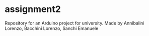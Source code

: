 # assignment2
Repository for an Arduino project for university. Made by Annibalini Lorenzo, Bacchini Lorenzo, Sanchi Emanuele
